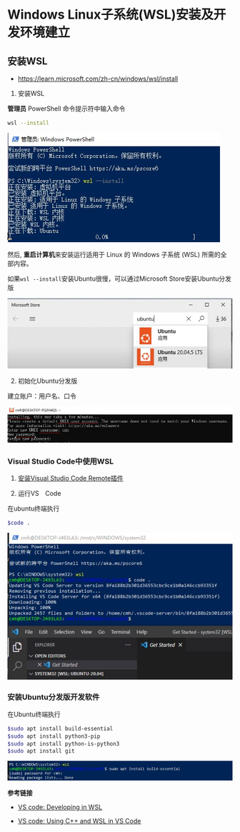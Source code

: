 # Windows Linux子系统(WSL)安装及开发环境建立

## 安装WSL

* https://learn.microsoft.com/zh-cn/windows/wsl/install

1. 安装WSL

**管理员** PowerShell 命令提示符中输入命令

```bash
wsl --install
```
![wsl](./img/wsl/wsl.jpg)

然后, **重启计算机**来安装运行适用于 Linux 的 Windows 子系统 (WSL) 所需的全部内容。

如果`wsl --install`安装Ubuntu很慢，可以通过Microsoft Store安装Ubuntu分发版

![ubuntu](./img/wsl/ubuntu.jpg)

2. 初始化Ubuntu分发版

 建立账户：用户名、口令
 
![ubuntu-account](./img/wsl/ubuntu-account.jpg)

### Visual Studio Code中使用WSL

1. [安装Visual Studio Code Remote插件](https://code.visualstudio.com/docs/remote/wsl)

2. 运行VS　Code

在ubuntu终端执行
 
 ```bash
 $code .
 ```

![code](./img/wsl/code.jpg)

### 安装Ubuntu分发版开发软件

在Ubuntu终端执行

```bash
$sudo apt install build-essential
$sudo apt install python3-pip
$sudo apt install python-is-python3
$sudo apt install git
```

![ubuntu-install](./img/wsl/ubuntu-install.jpg)

**参考链接**

* [VS code: Developing in WSL](https://code.visualstudio.com/docs/remote/wsl)

* [VS code: Using C++ and WSL in VS Code](https://code.visualstudio.com/docs/cpp/config-wsl#nodejs-articles)